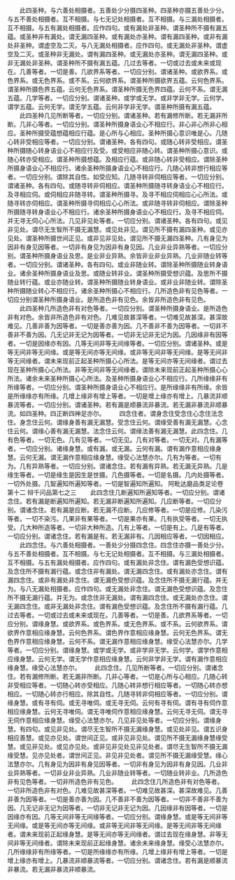 <!-- { "loadSidebar": true } -->
　　此四圣种。与六善处相摄者。五善处少分摄四圣种。四圣种亦摄五善处少分。与五不善处相摄者。互不相摄。与七无记处相摄者。互不相摄。与三漏处相摄者。互不相摄。与五有漏处相摄者。应作四句。或有漏处非圣种。谓圣种所不摄有漏五蕴。或圣种非有漏处。谓无漏四圣种。或有漏处亦圣种。谓有漏四圣种。或非有漏处非圣种。谓虚空及二灭。与八无漏处相摄者。应作四句。或无漏处非圣种。谓虚空及二灭。或圣种非无漏处。谓有漏四圣种。或无漏处亦圣种。谓无漏四圣种。或非无漏处非圣种。谓圣种所不摄有漏五蕴。几过去等者。一切或过去或未来或现在。几善等者。一切是善。几欲界系等者。一切应分别。谓诸圣种。或欲界系。或色界系。或无色界系。或不系。云何欲界系。谓圣种所摄欲界五蕴。云何色界系。谓圣种所摄色界五蕴。云何无色界系。谓圣种所摄无色界四蕴。云何不系。谓无漏五蕴。几学等者。一切应分别。谓诸圣种。或学或无学。或非学非无学。云何学。谓学五蕴。云何无学。谓无学五蕴。云何非学非无学。谓圣种所摄有漏五蕴。
　　此四圣种几见所断等者。一切应分别。谓诸圣种。若有漏修所断。若无漏非所断。几非心等者。一切应分别。谓圣种所摄身语业心不相应行。非心非心所非心相应。圣种所摄受蕴想蕴相应行蕴。是心所与心相应。圣种所摄心意识唯是心。几随心转非受相应等者。一切应分别。谓诸圣种。各有四句。或随心转非受相应。谓圣种所摄随心转身语业心不相应行及受。或受相应非随心转。谓圣种所摄心意识。或随心转亦受相应。谓圣种所摄想蕴。及相应行蕴。或非随心转非受相应。谓除圣种所摄身语业心不相应行。诸余圣种所摄身语业心不相应行。几随心转非想行相应等者。一切应分别。谓除其自性。如受应知。几随寻转非伺相应等者。一切应分别。谓诸圣种。各有四句。或随寻转非伺相应。谓圣种所摄随寻转身语业心不相应行。及寻相应伺。或伺相应非随寻转。谓圣种所摄寻。及寻不相应伺相应心心所法。或随寻转亦伺相应。谓圣种所摄寻伺相应心心所法。或非随寻转非伺相应。谓除圣种所摄随寻转身语业心不相应行。诸余圣种所摄身语业心不相应行。及寻不相应伺。并无寻无伺心心所法。几见非见处等者。一切应分别。谓诸圣种。各有四句。或见非见处。谓尽无生智所不摄无漏慧。或见处非见。谓见所不摄有漏四圣种。或见亦见处。谓圣种所摄世间正见。或非见非见处。谓见所不摄无漏四圣种。几有身见为因非有身见因等者。一切非有身见为因非有身见因。几业非业异熟等者。一切应分别。谓圣种所摄身语业及思。是业非业异熟。余皆非业非业异熟。几业非随业转等者。一切应分别。谓诸圣种。各有四句。或业非随业转。谓除圣种所摄随业转身语业。诸余圣种所摄身语业及思。或随业转非业。谓圣种所摄受想识蕴。及思所不摄随业转行蕴。或业亦随业转。谓圣种所摄随业转身语业。或非业非随业转。谓除圣种所摄随业转心不相应行。诸余圣种所摄心不相应行。几所造色非有见色等者。一切应分别谓圣种所摄身语业。是所造色非有见色。余皆非所造色非有见色。
　　此四圣种几所造色非有对色等者。一切应分别。谓圣种所摄身语业。是所造色非有对色。余皆非所造色非有对色。几难见故甚深等者。一切难见故甚深。甚深故难见。几善非善为因等者。一切是善亦善为因。几不善非不善为因等者。一切非不善非不善为因。几无记非无记为因等者。一切非无记非无记为因。几因缘非有因等者。一切是因缘亦有因。几等无间非等无间缘等者。一切应分别。谓诸圣种。或是等无间非等无间缘。或是等无间亦等无间缘。或非等无间非等无间缘。是等无间非等无间缘者。谓未来现前正起圣种所摄心心所法。是等无间亦等无间缘者。谓过去现在圣种所摄心心所法。非等无间非等无间缘者。谓除未来现前正起圣种所摄心心所法。诸余未来圣种所摄心心所法。及圣种所摄身语业心不相应行。几所缘缘非有所缘等者。一切应分别。谓圣种所摄身语业心不相应行。是所缘缘非有所缘。余皆是所缘缘亦有所缘。几增上缘非有增上等者。一切是增上缘亦有增上。几暴流非顺暴流等者。一切应分别。谓诸圣种。若有漏是顺暴流非暴流。若无漏非暴流非顺暴流。如四圣种。四正断四神足亦尔。
　　四念住者。谓身念住受念住心念住法念住。身念住云何。谓缘身善有漏无漏慧。受念住云何。谓缘受善有漏无漏慧。心念住云何。谓缘心善有漏无漏慧。法念住云何。谓缘法善有漏无漏慧。此四念住。几有色等者。一切无色。几有见等者。一切无见。几有对等者。一切无对。几有漏等者。一切应分别。诸缘身慧。或有漏。或无漏。云何有漏。谓有漏作意相应缘身慧。云何无漏。谓无漏作意相应缘身慧。缘受心法慧亦尔。几有为等者。一切有为。几有异熟等者。一切应分别。谓诸念住。若有漏有异熟。若无漏无异熟。几是缘生等者。一切是缘生是因生是世摄。几色摄等者。一切是名摄。几内处摄等者。一切外处摄。几智遍知所遍知等者。一切是智遍知所遍知。
阿毗达磨品类足论卷第十二
辩千问品第七之三
　　此四念住几断遍知所遍知等者。一切应分别。谓诸念住。若有漏是断遍知所遍知。若无漏非断遍知所遍知。几应断等者。一切应分别。谓诸念住。若有漏是应断。若无漏不应断。几应修等者。一切是应修。几染污等者。一切不染污。几果非有果等者。一切是果亦有果。几有执受等者。一切无执受。几大种所造等者。一切非大种所造。几有上等者。一切是有上。几是有等者。一切应分别。谓诸念住。若有漏是有。若无漏非有。几因相应等者。一切因相应。
　　此四念住。与六善处相摄者。一善处少分摄四念住。四念住亦摄一善处少分。与五不善处相摄者。互不相摄。与七无记处相摄者。互不相摄。与三漏处相摄者。互不相摄。与五有漏处相摄者。应作四句。或有漏处非念住。谓有漏色受想识蕴。及念住所不摄有漏行蕴。或念住非有漏处。谓无漏四念住。或有漏处亦念住。谓有漏四念住。或非有漏处非念住。谓无漏色受想识蕴。及念住所不摄无漏行蕴。并无为。与八无漏处相摄者。应作四句。或无漏处非念住。谓无漏色受想识蕴。及念住所不摄无漏行蕴。并无为。或念住非无漏处。谓有漏四念住。或无漏处亦念住。谓无漏四念住。或非无漏处非念住。谓有漏色受想识蕴。及念住所不摄有漏行蕴。几过去等者。一切或过去或未来或现在。几善等者。一切是善。几欲界系等者。一切应分别。谓缘身慧。或欲界系。或色界系。或无色界系。或不系。云何欲界系。谓欲界作意相应缘身慧。云何色界系。谓色界作意相应缘身慧。云何无色界系。谓无色界作意相应缘身慧。云何不系。谓无漏作意相应缘身慧。缘受心法慧亦尔。几学等者。一切应分别。谓缘身慧。或学或无学。或非学非无学。云何学。谓学作意相应缘身慧。云何无学。谓无学作意相应缘身慧。云何非学非无学。谓有漏作意相应缘身慧。缘受心法慧亦尔。
　　此四念住。几见所断等者。一切应分别。谓诸念住。若有漏修所断。若无漏非所断。几非心等者。一切是心所与心相应。几随心转非受相应等者。一切随心转亦受相应。几随心转非想行相应等者。一切随心转亦想相应。一切随心转亦行相应。除其自性。几随寻转非伺相应等者。一切应分别。谓缘身慧。或有寻有伺。或无寻唯伺。或无寻无伺。云何有寻有伺。谓有寻有伺作意相应缘身慧。云何无寻唯伺。谓无寻唯伺作意相应缘身慧。云何无寻无伺。谓无寻无伺作意相应缘身慧。缘受心法慧亦尔。几见非见处等者。一切应分别。谓缘身慧。有四句。或见非见处。谓尽无生智所不摄无漏缘身慧。或见处非见。谓五识身相应善慧。或见亦见处。谓世间正见。或非见非见处。谓见所不摄无漏缘身慧缘受慧。或见非见处。或见亦见处。或非见非见处见非见处者。谓尽无生智所不摄无漏缘受慧。见亦见处者。谓世间正见。非见非见处者。谓见所不摄无漏缘受慧。缘心法慧亦尔。几有身见为因非有身见因等者。一切非有身见为因非有身见因。几业非业异熟等者。一切非业非业异熟。几业非随业转等者。一切随业转非业。几所造色非有见色等者。一切非所造色非有见色。
　　此四念住几所造色非有对色等者。一切非所造色非有对色。几难见故甚深等者。一切难见故甚深。甚深故难见。几善非善为因等者。一切是善亦善为因。几不善非不善为因等者。一切非不善非不善为因。几无记非无记为因等者。一切非无记非无记为因。几因缘非有因等者。一切是因缘亦有因。几等无间非等无间缘等者。一切应分别。谓缘身慧。或是等无间非等无间缘。或是等无间亦等无间缘。或非等无间非等无间缘。是等无间非等无间缘者。谓未来现前正起缘身慧。是等无间亦等无间缘者。谓过去现在缘身慧。非等无间非等无间缘者。谓除未来现前正起缘身慧。诸余未来缘身慧。缘受心法慧亦尔。几所缘缘非有所缘等者。一切是所缘缘亦有所缘。几增上缘非有增上等者。一切是增上缘亦有增上。几暴流非顺暴流等者。一切应分别。谓诸念住。若有漏是顺暴流非暴流。若无漏非暴流非顺暴流。
